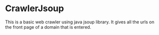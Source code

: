 # CrawlerJsoup
This is a basic web crawler using java jsoup library.
It gives all the urls on the front page of a domain that is entered.

